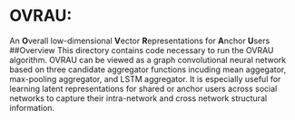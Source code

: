# OVRAU: 
An **O**verall low-dimensional **V**ector **R**epresentations for **A**nchor **U**sers
##Overview 
This directory contains code necessary to run the OVRAU algorithm. OVRAU can be viewed as a graph convolutional neural network based on three candidate aggregator functions incuding mean aggegator, max-pooling aggregator, and LSTM aggregator. It is especially useful for learning latent representations for shared or anchor users across social networks to capture their intra-network and cross network structural information.
